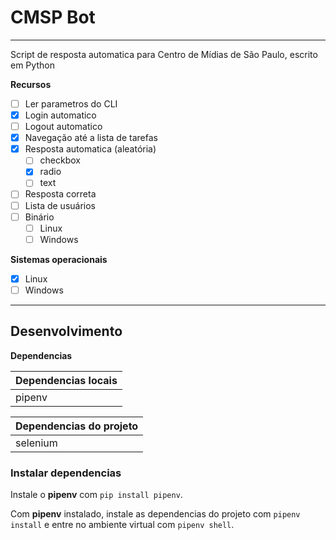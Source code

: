 # CMSP Bot

---

Script de resposta automatica para Centro de Mídias de São Paulo, escrito em Python

**Recursos**

- [ ] Ler parametros do CLI
- [x] Login automatico
- [ ] Logout automatico
- [x] Navegação até a lista de tarefas
- [x] Resposta automatica (aleatória)
  - [ ] checkbox
  - [x] radio
  - [ ] text
- [ ] Resposta correta
- [ ] Lista de usuários
- [ ] Binário
  - [ ] Linux
  - [ ] Windows

**Sistemas operacionais**

- [x] Linux
- [ ] Windows

---

## Desenvolvimento

**Dependencias**

| Dependencias locais |
| ------------------- |
| pipenv              |

| Dependencias do projeto |
| ----------------------- |
| selenium                |

### Instalar dependencias

Instale o **pipenv** com `pip install pipenv`.

Com **pipenv** instalado, instale as dependencias do projeto com `pipenv install` e entre no ambiente virtual com `pipenv shell`.
